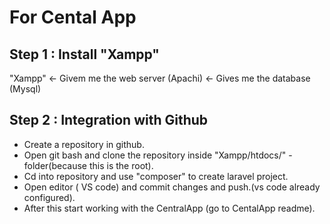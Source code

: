 # For Cental App

## Step 1 : Install "Xampp"

"Xampp" <- Givem me the web server (Apachi)
        <- Gives me the database (Mysql)

## Step 2 : Integration with Github

- Create a repository in github.
- Open git bash and clone the repository inside "Xampp/htdocs/" - folder(because this is the root).
- Cd into repository and use "composer" to create laravel project.
- Open editor ( VS code) and commit changes and push.(vs code already configured).
- After this start working with the CentralApp (go to CentalApp readme).